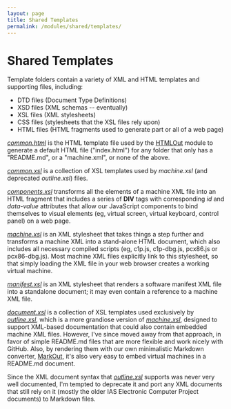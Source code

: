 ```yaml
---
layout: page
title: Shared Templates
permalink: /modules/shared/templates/
---
```


Shared Templates
================

Template folders contain a variety of XML and HTML templates and supporting files, including:

- DTD files (Document Type Definitions)
- XSD files (XML schemas -- eventually)
- XSL files (XML stylesheets)
- CSS files (stylesheets that the XSL files rely upon)
- HTML files (HTML fragments used to generate part or all of a web page)

[*common.html*](common.html) is the HTML template file used by the [HTMLOut](/modules/htmlout/) module
to generate a default HTML file ("index.html") for any folder that only has a "README.md", or a "machine.xml",
or none of the above.

[*common.xsl*](common.xsl) is a collection of XSL templates used by *machine.xsl* (and deprecated *outline.xsl*)
files.

[*components.xsl*](components.xsl) transforms all the elements of a machine XML file into an HTML fragment
that includes a series of **DIV** tags with corresponding *id* and *data-value* attributes that allow our
JavaScript components to bind themselves to visual elements (eg, virtual screen, virtual keyboard, control
panel) on a web page.

[*machine.xsl*](machine.xsl) is an XML stylesheet that takes things a step further and transforms a machine XML
into a stand-alone HTML document, which also includes all necessary compiled scripts (eg, c1p.js, c1p-dbg.js,
pcx86.js or pcx86-dbg.js).  Most machine XML files explicitly link to this stylesheet, so that simply loading the XML
file in your web browser creates a working virtual machine.

[*manifest.xsl*](manifest.xsl) is an XML stylesheet that renders a software manifest XML file into a standalone
document; it may even contain a reference to a machine XML file.

[*document.xsl*](document.xsl) is a collection of XSL templates used exclusively by [*outline.xsl*](outline.xsl),
which is a more grandiose version of [*machine.xsl*](machine.xsl), designed to support XML-based documentation
that could also contain embedded machine XML files.  However, I've since moved away from that approach, in favor
of simple README.md files that are more flexible and work nicely with GitHub.  Also, by rendering them with our own
minimalistic Markdown converter, [MarkOut](/modules/markout/), it's also very easy to embed virtual machines
in a README.md document.

Since the XML document syntax that [*outline.xsl*](outline.xsl) supports was never very well documented, I'm tempted
to deprecate it and port any XML documents that still rely on it (mostly the older IAS Electronic Computer Project
documents) to Markdown files.

